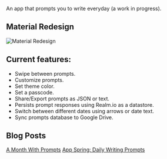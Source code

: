 An app that prompts you to write everyday (a work in progress).

## Material Redesign
![Material Redesign](http://jonmiranda.net/content/images/2015/03/demo2.gif)

## Current features:

* Swipe between prompts.
* Customize prompts.
* Set theme color.
* Set a passcode.
* Share/Export prompts as JSON or text.
* Persists prompt responses using Realm.io as a datastore.
* Switch between different dates using arrows or date text.
* Sync prompts database to Google Drive.

## Blog Posts
[A Month With Prompts](http://jonmiranda.net/a-month-with-prompts/)
[App Spring: Daily Writing Prompts](http://jonmiranda.net/app-sprint-prompt/)
